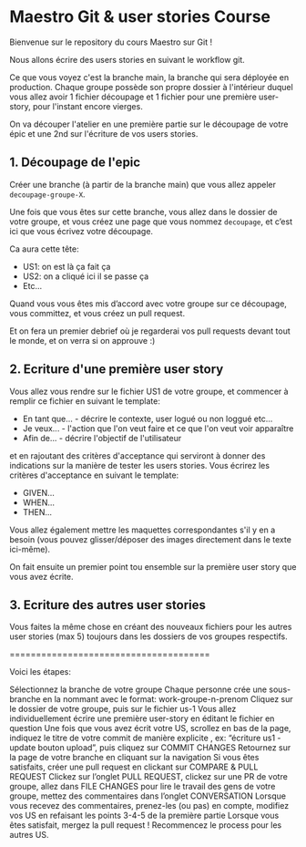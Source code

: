 # Maestro Git & user stories Course

Bienvenue sur le repository du cours Maestro sur Git !

Nous allons écrire des users stories en suivant le workflow git.

Ce que vous voyez c'est la branche main, la branche qui sera déployée en production. Chaque groupe possède son propre dossier à l'intérieur duquel vous allez avoir 1 fichier découpage et 1 fichier pour une première user-story, pour l'instant encore vierges.

On va découper l'atelier en une première partie sur le découpage de votre épic et une 2nd sur l'écriture de vos users stories.

## 1. Découpage de l'epic

Créer une branche (à partir de la branche main) que vous allez appeler `decoupage-groupe-X`.

Une fois que vous êtes sur cette branche, vous allez dans le dossier de votre groupe, et vous créez une page que vous nommez `decoupage`, et c’est ici que vous écrivez votre découpage.

Ca aura cette tête:
- US1: on est là ça fait ça
- US2: on a cliqué ici il se passe ça
- Etc…

Quand vous vous êtes mis d’accord avec votre groupe sur ce découpage, vous committez, et vous créez un pull request.

Et on fera un premier debrief où je regarderai vos pull requests devant tout le monde, et on verra si on approuve :)


## 2. Ecriture d'une première user story

Vous allez vous rendre sur le fichier US1 de votre groupe, et commencer à remplir ce fichier en suivant le template:

- En tant que... - décrire le contexte, user logué ou non loggué etc...
- Je veux... - l'action que l'on veut faire et ce que l'on veut voir apparaître
- Afin de... - décrire l'objectif de l'utilisateur

et en rajoutant des critères d'acceptance qui serviront à donner des indications sur la manière de tester les users stories. Vous écrirez les critères d'acceptance en suivant le template:

- GIVEN...
- WHEN...
- THEN...

Vous allez également mettre les maquettes correspondantes s'il y en a besoin (vous pouvez glisser/déposer des images directement dans le texte ici-même).

On fait ensuite un premier point tou ensemble sur la première user story que vous avez écrite.

## 3. Ecriture des autres user stories

Vous faites la même chose en créant des nouveaux fichiers pour les autres user stories (max 5) toujours dans les dossiers de vos groupes respectifs.

======================================

Voici les étapes:

Sélectionnez la branche de votre groupe
Chaque personne crée une sous-branche en la nommant avec le format: work-groupe-n-prenom
Cliquez sur le dossier de votre groupe, puis sur le fichier us-1
Vous allez individuellement écrire une première user-story en éditant le fichier en question
Une fois que vous avez écrit votre US, scrollez en bas de la page, indiquez le titre de votre commit de manière explicite , ex: “écriture us1 - update bouton upload”, puis cliquez sur COMMIT CHANGES
Retournez sur la page de votre branche en cliquant sur la navigation
Si vous êtes satisfaits, créer une pull request en clickant sur COMPARE & PULL REQUEST
Clickez sur l’onglet PULL REQUEST, clickez sur une PR de votre groupe, allez dans FILE CHANGES pour lire le travail des gens de votre groupe, mettez des commentaires dans l’onglet CONVERSATION
Lorsque vous recevez des commentaires, prenez-les (ou pas) en compte, modifiez vos US en refaisant les points 3-4-5 de la première partie
Lorsque vous êtes satisfait, mergez la pull request !
Recommencez le process pour les autres US.
